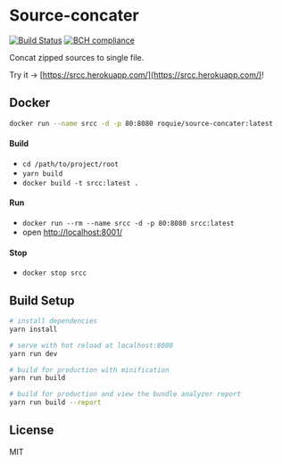 # Source-concater

[![Build Status](https://travis-ci.org/roquie/source-concater.svg?branch=master)](https://travis-ci.org/roquie/source-concater)
[![BCH compliance](https://bettercodehub.com/edge/badge/roquie/source-concater?branch=master)](https://bettercodehub.com/)

Concat zipped sources to single file.

Try it -> [https://srcc.herokuapp.com/](https://srcc.herokuapp.com/)!

## Docker

```bash
docker run --name srcc -d -p 80:8080 roquie/source-concater:latest
```

#### Build

* `cd /path/to/project/root`
* `yarn build`
* `docker build -t srcc:latest .`

#### Run

* `docker run --rm --name srcc -d -p 80:8080 srcc:latest`
* open [http://localhost:8001/](http://localhost:8001/)

#### Stop

* `docker stop srcc`

## Build Setup

``` bash
# install dependencies
yarn install

# serve with hot reload at localhost:8080
yarn run dev

# build for production with minification
yarn run build

# build for production and view the bundle analyzer report
yarn run build --report
```

## License

MIT
